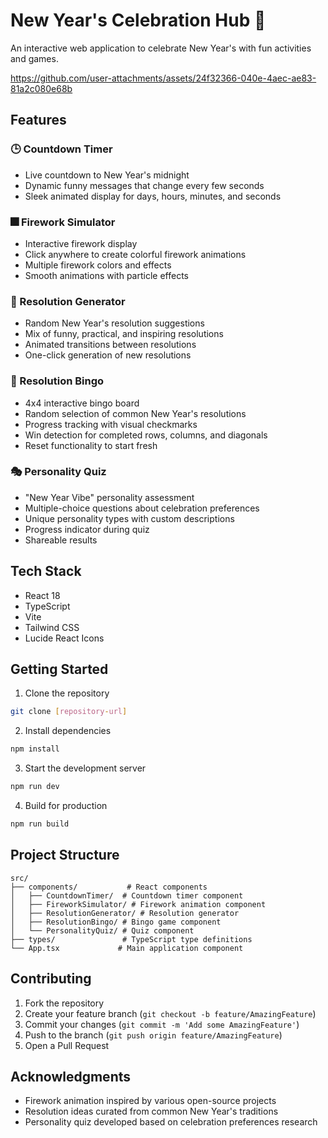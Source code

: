 # New Year's Celebration Hub 🎉

An interactive web application to celebrate New Year's with fun activities and games.

https://github.com/user-attachments/assets/24f32366-040e-4aec-ae83-81a2c080e68b

## Features

### 🕒 Countdown Timer
- Live countdown to New Year's midnight
- Dynamic funny messages that change every few seconds
- Sleek animated display for days, hours, minutes, and seconds

### 🎆 Firework Simulator

- Interactive firework display
- Click anywhere to create colorful firework animations
- Multiple firework colors and effects
- Smooth animations with particle effects

### 📝 Resolution Generator
- Random New Year's resolution suggestions
- Mix of funny, practical, and inspiring resolutions
- Animated transitions between resolutions
- One-click generation of new resolutions

### 🎯 Resolution Bingo
- 4x4 interactive bingo board
- Random selection of common New Year's resolutions
- Progress tracking with visual checkmarks
- Win detection for completed rows, columns, and diagonals
- Reset functionality to start fresh

### 🎭 Personality Quiz
- "New Year Vibe" personality assessment
- Multiple-choice questions about celebration preferences
- Unique personality types with custom descriptions
- Progress indicator during quiz
- Shareable results

## Tech Stack

- React 18
- TypeScript
- Vite
- Tailwind CSS
- Lucide React Icons

## Getting Started

1. Clone the repository
```bash
git clone [repository-url]
```

2. Install dependencies
```bash
npm install
```

3. Start the development server
```bash
npm run dev
```

4. Build for production
```bash
npm run build
```

## Project Structure

```
src/
├── components/           # React components
│   ├── CountdownTimer/  # Countdown timer component
│   ├── FireworkSimulator/ # Firework animation component
│   ├── ResolutionGenerator/ # Resolution generator
│   ├── ResolutionBingo/ # Bingo game component
│   └── PersonalityQuiz/ # Quiz component
├── types/               # TypeScript type definitions
└── App.tsx             # Main application component
```

## Contributing

1. Fork the repository
2. Create your feature branch (`git checkout -b feature/AmazingFeature`)
3. Commit your changes (`git commit -m 'Add some AmazingFeature'`)
4. Push to the branch (`git push origin feature/AmazingFeature`)
5. Open a Pull Request


## Acknowledgments

- Firework animation inspired by various open-source projects
- Resolution ideas curated from common New Year's traditions
- Personality quiz developed based on celebration preferences research
